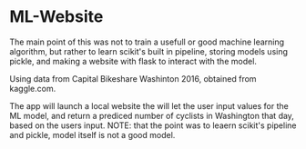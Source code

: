 # ML-Website

The main point of this was not to train a usefull or good machine learning algorithm,
but rather to learn scikit's built in pipeline, storing models using pickle,
and making a website with flask to interact with the model.

Using data from Capital Bikeshare Washinton 2016, obtained from kaggle.com.

The app will launch a local website the will let the user input values for the ML model,
and return a prediced number of cyclists in Washington that day, based on the users input.
NOTE: that the point was to leaern scikit's pipeline and pickle, model itself is not a good model.
